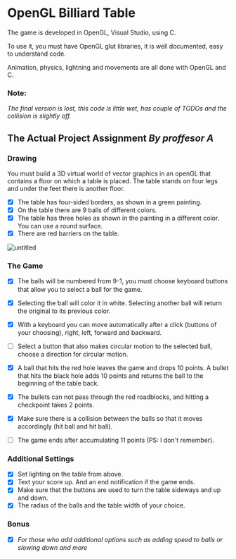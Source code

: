 # OpenGL Billiard Table

The game is developed in OpenGL, Visual Studio, using C.

To use it, you must have OpenGL glut libraries, it is well documented, easy to understand code.

Animation, physics, lightning and movements are all done with OpenGL and C.

### Note:
_The final version is lost, this code is little wet, has couple of TODOs and the collision is slightly off._

## The Actual Project Assignment _By proffesor A_

### Drawing

You must build a 3D virtual world of vector graphics in an openGL that contains a floor on which a table is placed.
The table stands on four legs and under the feet there is another floor.
- [x] The table has four-sided borders, as shown in a green painting.
- [x] On the table there are 9 balls of different colors.
- [x] The table has three holes as shown in the painting in a different color. You can use a round surface.
- [x] There are red barriers on the table.

![untitled](https://i.imgur.com/YAZMtA1.jpg)

### The Game

- [x] The balls will be numbered from 9-1, you must choose keyboard buttons that allow you to select a ball for the game.
- [x] Selecting the ball will color it in white. Selecting another ball will return the original to its previous color.
- [x] With a keyboard you can move automatically after a click (buttons of your choosing), right, left, forward and backward.
- [ ] Select a button that also makes circular motion to the selected ball, choose a direction for circular motion.
- [x] A ball that hits the red hole leaves the game and drops 10 points. A bullet that hits the black hole adds 10 points and returns the ball to the beginning of the table back.
- [x] The bullets can not pass through the red roadblocks, and hitting a checkpoint takes 2 points.
- [x] Make sure there is a collision between the balls so that it moves accordingly (hit ball and hit ball).
- [ ] The game ends after accumulating 11 points (PS: I don't remember).


### Additional Settings

- [x] Set lighting on the table from above.
- [x] Text your score up. And an end notification if the game ends.
- [x] Make sure that the buttons are used to turn the table sideways and up and down.
- [x] The radius of the balls and the table width of your choice.

### Bonus
- [x] _For those who add additional options such as adding speed to balls or slowing down and more_
